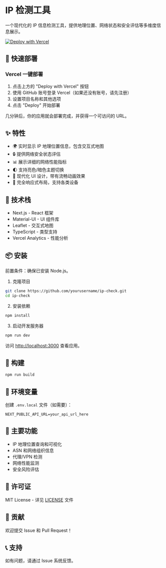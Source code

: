 # IP 检测工具

一个现代化的 IP 信息检测工具，提供地理位置、网络状态和安全评估等多维度信息展示。

[![Deploy with Vercel](https://vercel.com/button)](https://vercel.com/new/clone?repository-url=https%3A%2F%2Fgithub.com%2FProtomyst%2Fip-check)

## 🚀 快速部署

### Vercel 一键部署
1. 点击上方的 "Deploy with Vercel" 按钮
2. 使用 GitHub 账号登录 Vercel（如果还没有账号，请先注册）
3. 设置项目名称和其他选项
4. 点击 "Deploy" 开始部署

几分钟后，你的应用就会部署完成，并获得一个可访问的 URL。

## ✨ 特性

- 🌍 实时显示 IP 地理位置信息，包含交互式地图
- 🔒 提供网络安全状态评估
- 📊 展示详细的网络性能指标
- 🌓 支持亮色/暗色主题切换
- 🎨 现代化 UI 设计，带有流畅动画效果
- 📱 完全响应式布局，支持各类设备

## 🚀 技术栈

- Next.js - React 框架
- Material-UI - UI 组件库
- Leaflet - 交互式地图
- TypeScript - 类型支持
- Vercel Analytics - 性能分析

## 📦 安装

前置条件：确保已安装 Node.js。

1. 克隆项目

```bash
git clone https://github.com/yourusername/ip-check.git
cd ip-check
```

2. 安装依赖

```bash
npm install
```

3. 启动开发服务器

```bash
npm run dev
```

访问 [http://localhost:3000](http://localhost:3000) 查看应用。

## 🔨 构建

```bash
npm run build
```

## 📝 环境变量

创建 `.env.local` 文件（如需要）：

```env
NEXT_PUBLIC_API_URL=your_api_url_here
```

## 🌟 主要功能

- IP 地理位置查询和可视化
- ASN 和网络组织信息
- 代理/VPN 检测
- 网络性能监测
- 安全风险评估

## 📄 许可证

MIT License - 详见 [LICENSE](LICENSE) 文件

## 🤝 贡献

欢迎提交 Issue 和 Pull Request！

## 📞 支持

如有问题，请通过 Issue 系统反馈。